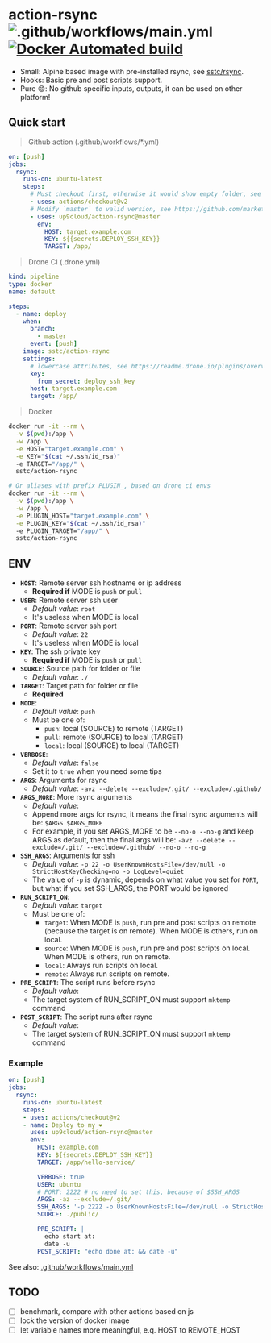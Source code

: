 # action-rsync ![.github/workflows/main.yml](https://github.com/up9cloud/action-rsync/workflows/.github/workflows/main.yml/badge.svg) [![Docker Automated build](https://img.shields.io/docker/automated/sstc/action-rsync)](https://hub.docker.com/repository/docker/sstc/action-rsync)

- Small: Alpine based image with pre-installed rsync, see [sstc/rsync](https://hub.docker.com/r/sstc/rsync).
- Hooks: Basic pre and post scripts support.
- Pure 😊: No github specific inputs, outputs, it can be used on other platform!

## Quick start

> Github action (.github/workflows/*.yml)

```yml
on: [push]
jobs:
  rsync:
    runs-on: ubuntu-latest
    steps:
      # Must checkout first, otherwise it would show empty folder, see https://github.com/actions/checkout
      - uses: actions/checkout@v2
      # Modify `master` to valid version, see https://github.com/marketplace/actions/action-rsync
      - uses: up9cloud/action-rsync@master
        env:
          HOST: target.example.com
          KEY: ${{secrets.DEPLOY_SSH_KEY}}
          TARGET: /app/
```

> Drone CI (.drone.yml)

```yml
kind: pipeline
type: docker
name: default

steps:
  - name: deploy
    when:
      branch:
        - master
      event: [push]
    image: sstc/action-rsync
    settings:
      # lowercase attributes, see https://readme.drone.io/plugins/overview/#plugin-inputs
      key:
        from_secret: deploy_ssh_key
      host: target.example.com
      target: /app/
```

> Docker

```bash
docker run -it --rm \
  -v $(pwd):/app \
  -w /app \
  -e HOST="target.example.com" \
  -e KEY="$(cat ~/.ssh/id_rsa)"
  -e TARGET="/app/" \
  sstc/action-rsync

# Or aliases with prefix PLUGIN_, based on drone ci envs
docker run -it --rm \
  -v $(pwd):/app \
  -w /app \
  -e PLUGIN_HOST="target.example.com" \
  -e PLUGIN_KEY="$(cat ~/.ssh/id_rsa)"
  -e PLUGIN_TARGET="/app/" \
  sstc/action-rsync
```

## ENV

- **`HOST`**: Remote server ssh hostname or ip address
  - **Required if** MODE is `push` or `pull`
- **`USER`**: Remote server ssh user
  - *Default value*: `root`
  - It's useless when MODE is local
- **`PORT`**: Remote server ssh port
  - *Default value*: `22`
  - It's useless when MODE is local
- **`KEY`**: The ssh private key
  - **Required if** MODE is `push` or `pull`
- **`SOURCE`**: Source path for folder or file
  - *Default value*: `./`
- **`TARGET`**: Target path for folder or file
  - **Required**
- **`MODE`**:
  - *Default value*: `push`
  - Must be one of:
    - `push`: local (SOURCE) to remote (TARGET)
    - `pull`: remote (SOURCE) to local (TARGET)
    - `local`: local (SOURCE) to local (TARGET)
- **`VERBOSE`**:
  - *Default value*: `false`
  - Set it to `true` when you need some tips
- **`ARGS`**: Arguments for rsync
  - *Default value*: `-avz --delete --exclude=/.git/ --exclude=/.github/`
- **`ARGS_MORE`**: More rsync arguments
  - *Default value*:
  - Append more args for rsync, it means the final rsync arguments will be: `$ARGS $ARGS_MORE`
  - For example, if you set ARGS_MORE to be `--no-o --no-g` and keep ARGS as default, then the final args will be: `-avz --delete --exclude=/.git/ --exclude=/.github/ --no-o --no-g`
- **`SSH_ARGS`**: Arguments for ssh
  - *Default value*: `-p 22 -o UserKnownHostsFile=/dev/null -o StrictHostKeyChecking=no -o LogLevel=quiet`
  - The value of `-p` is dynamic, depends on what value you set for `PORT`, but what if you set SSH_ARGS, the PORT would be ignored
- **`RUN_SCRIPT_ON`**:
  - *Default value*: `target`
  - Must be one of:
    - `target`: When MODE is `push`, run pre and post scripts on remote (because the target is on remote). When MODE is others, run on local.
    - `source`: When MODE is `push`, run pre and post scripts on local. When MODE is others, run on remote.
    - `local`: Always run scripts on local.
    - `remote`: Always run scripts on remote.
- **`PRE_SCRIPT`**: The script runs before rsync
  - *Default value*:
  - The target system of RUN_SCRIPT_ON must support `mktemp` command
- **`POST_SCRIPT`**: The script runs after rsync
  - *Default value*:
  - The target system of RUN_SCRIPT_ON must support `mktemp` command

### Example

```yml
on: [push]
jobs:
  rsync:
    runs-on: ubuntu-latest
    steps:
    - uses: actions/checkout@v2
    - name: Deploy to my ❤️
      uses: up9cloud/action-rsync@master
      env:
        HOST: example.com
        KEY: ${{secrets.DEPLOY_SSH_KEY}}
        TARGET: /app/hello-service/

        VERBOSE: true
        USER: ubuntu
        # PORT: 2222 # no need to set this, because of $SSH_ARGS
        ARGS: -az --exclude=/.git/
        SSH_ARGS: '-p 2222 -o UserKnownHostsFile=/dev/null -o StrictHostKeyChecking=no'
        SOURCE: ./public/

        PRE_SCRIPT: |
          echo start at:
          date -u
        POST_SCRIPT: "echo done at: && date -u"
```

See also: [.github/workflows/main.yml](https://github.com/up9cloud/action-rsync/blob/master/.github/workflows/main.yml)

## TODO

- [ ] benchmark, compare with other actions based on js
- [ ] lock the version of docker image
- [ ] let variable names more meaningful, e.q. HOST to REMOTE_HOST
